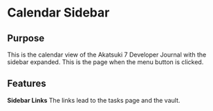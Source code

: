 # Calendar Sidebar

## Purpose

This is the calendar view of the Akatsuki 7 Developer Journal with the sidebar expanded. This is the page when the menu button is clicked.

## Features

**Sidebar Links**
The links lead to the tasks page and the vault.

